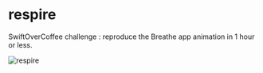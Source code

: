 # respire
SwiftOverCoffee challenge : reproduce the Breathe app animation  in 1 hour or less. 


![respire](https://user-images.githubusercontent.com/19999134/75997256-feeafc00-5ef6-11ea-90aa-118b443e88e4.GIF)
